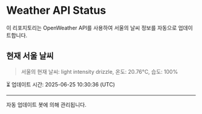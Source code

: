 
# Weather API Status

이 리포지토리는 OpenWeather API를 사용하여 서울의 날씨 정보를 자동으로 업데이트합니다.

## 현재 서울 날씨
> 서울의 현재 날씨: light intensity drizzle, 온도: 20.76°C, 습도: 100%

⏳ 업데이트 시간: 2025-06-25 10:30:36 (UTC)

---
자동 업데이트 봇에 의해 관리됩니다.
